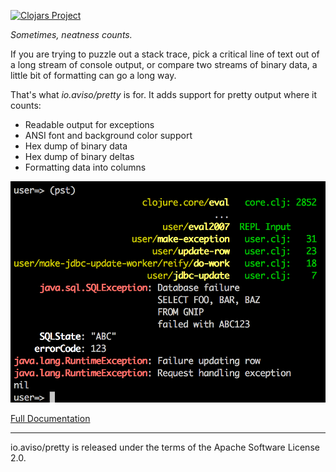 [![Clojars Project](http://clojars.org/io.aviso/pretty/latest-version.svg)](http://clojars.org/io.aviso/pretty)

*Sometimes, neatness counts.*

If you are trying to puzzle out a stack trace, 
pick a critical line of text out of a long stream of console output,
or compare two streams of binary data, a little bit of formatting can go a long way.

That's what _io.aviso/pretty_ is for.  It adds support for pretty output where it counts:

* Readable output for exceptions
* ANSI font and background color support
* Hex dump of binary data
* Hex dump of binary deltas
* Formatting data into columns

![Example](docs/images/formatted-exception.png)

[Full Documentation](http://ioavisopretty.readthedocs.org/en/0.1.21/)

----

io.aviso/pretty is released under the terms of the Apache Software License 2.0.

